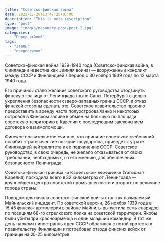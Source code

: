 ```yaml
---
title: "Советско-финская война"
date: 2022-12-28T13:47:25+03:00
description: "This is meta description"
type: "post"
image: "images/masonary-post/post-2.jpg"
categories:
  - "Перед войной"
tags:
  - "Этапы"
  - "предпосылки"
---
```

Советско-финская война 1939-1940 года (Советско-финская война, в Финляндии известна как Зимняя война) — вооружённый конфликт между СССР и Финляндией в период с 30 ноября 1939 года по 12 марта 1940 года.

Его причиной стало желание советского руководства отодвинуть финскую границу от Ленинграда (ныне Санкт-Петербург) с целью укрепления безопасности северо-западных границ СССР, и отказ финской стороны сделать это. Советское правительство просило предоставить в аренду части полуостроова Ханко и некоторых островов в Финском заливе в обмен на большую по площади советскую территорию в Карелии с последующим заключением договора о взаимопомощи.

Финское правительство считало, что принятие советских требований ослабит стратегические позиции государства, приведет к утрате Финляндией нейтралитета и ее подчинению СССР. Советское руководство, в свою очередь, не желало отказываться от своих требований, необходимых, по его мнению, для обеспечения безопасности Ленинграда.

Советско-финская граница на Карельском перешейке (Западная Карелия) проходила всего в 32 километрах от Ленинграда — крупнейшего центра советской промышленности и второго по величине города страны.

Поводом для начала советско-финской войны стал так называемый Майнильский инцидент. По советской версии, 26 ноября 1939 года в 15.45 финская артиллерия в районе Майнилы выпустила семь снарядов по позициям 68-го стрелкового полка на советской территории. Якобы были убиты три красноармейца и один младший командир. В тот же день наркомат иностранных дел СССР обратился с нотой протеста к правительству Финляндии и потребовал отвода финских войск от границы на 20-25 километров.


